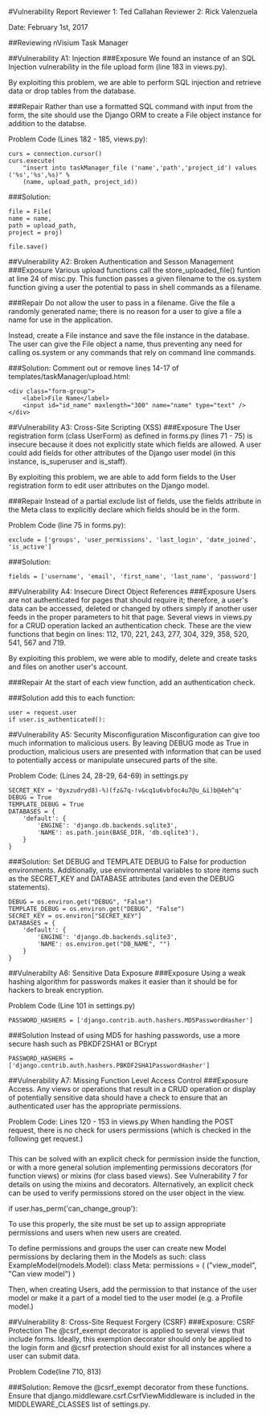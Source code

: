 #Vulnerability Report
Reviewer 1: Ted Callahan
Reviewer 2: Rick Valenzuela

Date: February 1st, 2017

##Reviewing nVisium Task Manager


##Vulnerability A1: Injection
###Exposure
We found an instance of an SQL Injection vulnerability in the file upload form (line 183 in views.py).

By exploiting this problem, we are able to perform SQL injection and retrieve data or drop tables from the database.

###Repair
Rather than use a formatted SQL command with input from the form, the site should use the Django ORM to create a File object instance for addition to the databse.

Problem Code (Lines 182 - 185, views.py):
```
curs = connection.cursor()
curs.execute(
    "insert into taskManager_file ('name','path','project_id') values ('%s','%s',%s)" %
    (name, upload_path, project_id))
```

###Solution:
```
file = File(
name = name,
path = upload_path,
project = proj)

file.save()
```

##Vulnerability A2: Broken Authentication and Sesson Management
###Exposure
Various upload functions call the store_uploaded_file() funtion at line 24 of misc.py.  This function passes a given filename to the os.system function giving a user the potential to pass in shell commands as a filename.

###Repair
Do not allow the user to pass in a filename.  Give the file a randomly generated name; there is no reason for a user to give a file a name for use in the application.

Instead, create a File instance and save the file instance in the database.  The user can give the File object a name, thus preventing any need for calling os.system or any commands that rely on command line commands.

###Solution:
Comment out or remove lines 14-17 of templates/taskManager/upload.html:
```
<div class="form-group">
    <label>File Name</label>
    <input id="id_name" maxlength="300" name="name" type="text" />
</div>
```

##Vulnerability A3: Cross-Site Scripting (XSS)
###Exposure
The User registration form (class UserForm) as defined in forms.py (lines 71 - 75) is insecure because it does not explicitly state which fields are allowed.  A user could add fields for other attributes of the Django user model (in this instance, is_superuser and is_staff).

By exploiting this problem, we are able to add form fields to the User registration form to edit user attributes on the Django model.

###Repair
Instead of a partial exclude list of fields, use the fields attribute in the Meta class to explicitly declare which fields should be in the form.

Problem Code (line 75 in forms.py):
```
exclude = ['groups', 'user_permissions', 'last_login', 'date_joined', 'is_active']
```

###Solution:
```
fields = ['username', 'email', 'first_name', 'last_name', 'password']
```

##Vulnerability A4: Insecure Direct Object References
###Exposure
Users are not authenticated for pages that should require it; therefore, a user's data can be accessed, deleted or changed by others simply if another user feeds in the proper parameters to hit that page. Several views in views.py for a CRUD operation lacked an authentication check. These are the view functions that begin on lines: 112, 170, 221, 243, 277, 304, 329, 358, 520, 541, 567 and 719.

By exploiting this problem, we were able to modify, delete and create tasks and files on another user's account.

###Repair
At the start of each view function, add an authentication check.

###Solution
add this to each function:
```
user = request.user
if user.is_authenticated():
```


##Vulnerability A5: Security Misconfiguration
Misconfiguration can give too much information to malicious users.  By leaving DEBUG mode as True in production, malicious users are presented with information that can be used to potentially access or manipulate unsecured parts of the site.

Problem Code: (Lines 24, 28-29, 64-69) in settings.py
```
SECRET_KEY = '0yxzudryd8)-%)(fz&7q-!v&cq1u6vbfoc4u7@u_&i)b@4eh^q'
DEBUG = True
TEMPLATE_DEBUG = True
DATABASES = {
    'default': {
        'ENGINE': 'django.db.backends.sqlite3',
        'NAME': os.path.join(BASE_DIR, 'db.sqlite3'),
    }
}
```

###Solution:
Set DEBUG and TEMPLATE DEBUG to False for production environments.  Additionally, use environmental variables to store items such as the SECRET_KEY and DATABASE attributes (and even the DEBUG statements).

```
DEBUG = os.environ.get("DEBUG", "False")
TEMPLATE_DEBUG = os.environ.get("DEBUG", "False")
SECRET_KEY = os.environ["SECRET_KEY"]
DATABASES = {
    'default': {
        'ENGINE': 'django.db.backends.sqlite3',
        'NAME': os.environ.get("DB_NAME", "")
    }
}
```

##Vulnerabilty A6: Sensitive Data Exposure
###Exposure
Using a weak hashing algorithm for passwords makes it easier than it should be for hackers to break encryption.

Problem Code (Line 101 in settings.py)
```
PASSWORD_HASHERS = ['django.contrib.auth.hashers.MD5PasswordHasher']
```

###Solution
Instead of using MD5 for hashing passwords, use a more secure hash such as PBKDF2SHA1 or BCrypt

```
PASSWORD_HASHERS = ['django.contrib.auth.hashers.PBKDF2SHA1PasswordHasher']
```

##Vulnerability A7: Missing Function Level Access Control
###Exposure
Access.  Any views or operations that result in a CRUD operation or display of potentially sensitive data should have a check to ensure that an authenticated user has the appropriate permissions.

Problem Code: Lines 120 - 153 in views.py
When handling the POST request, there is no check for users permissions (which is checked in the following get request.)

###
This can be solved with an explicit check for permission inside the function, or with a more general solution implementing permissions decorators (for function views) or mixins (for class based views). See Vulnerability 7 for details on using the mixins and decorators.  Alternatively, an explicit check can be used to verify permissions stored on the user object in the view.

if user.has_perm('can_change_group'):

To use this properly, the site must be set up to assign appropriate permissions and users when new users are created.

To define permissions and groups the user can create new Model permissions by declaring them in the Models as such:
class ExampleModel(models.Model):
    class Meta:
        permissions = (
            ("view_model", "Can view model")
        )

Then, when creating Users, add the permission to that instance of the user model or make it a part of a model tied to the user model (e.g. a Profile model.)

##Vulnerability 8: Cross-Site Request Forgery (CSRF)
###Exposure:
CSRF Protection
The @csrf_exempt decorator is applied to several views that include forms.  Ideally, this exemption decorator should only be applied to the login form and @csrf protection should exist for all instances where a user can submit data.

Problem Code(line 710, 813)

###Solution:
Remove the @csrf_exempt decorator from these functions.  Ensure that
django.middleware.csrf.CsrfViewMiddleware is included in the MIDDLEWARE_CLASSES list of settings.py. 

